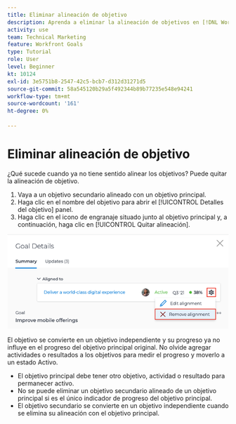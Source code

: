 ```yaml
---
title: Eliminar alineación de objetivo
description: Aprenda a eliminar la alineación de objetivos en [!DNL Workfront Goals].
activity: use
team: Technical Marketing
feature: Workfront Goals
type: Tutorial
role: User
level: Beginner
kt: 10124
exl-id: 3e5751b8-2547-42c5-bcb7-d312d31271d5
source-git-commit: 58a545120b29a5f492344b89b77235e548e94241
workflow-type: tm+mt
source-wordcount: '161'
ht-degree: 0%

---
```


# Eliminar alineación de objetivo

¿Qué sucede cuando ya no tiene sentido alinear los objetivos? Puede quitar la alineación de objetivo.

1. Vaya a un objetivo secundario alineado con un objetivo principal.
1. Haga clic en el nombre del objetivo para abrir el [!UICONTROL Detalles del objetivo] panel.
1. Haga clic en el icono de engranaje situado junto al objetivo principal y, a continuación, haga clic en [!UICONTROL Quitar alineación].

![Captura de pantalla del [!UICONTROL Quitar alineación] en [!DNL Workfront Goals]](assets/08-workfront-goals-remove-goal-alignment.png)

El objetivo se convierte en un objetivo independiente y su progreso ya no influye en el progreso del objetivo principal original. No olvide agregar actividades o resultados a los objetivos para medir el progreso y moverlo a un estado Activo.

<!-- Pro-tips graphic -->

* El objetivo principal debe tener otro objetivo, actividad o resultado para permanecer activo.
* No se puede eliminar un objetivo secundario alineado de un objetivo principal si es el único indicador de progreso del objetivo principal.
* El objetivo secundario se convierte en un objetivo independiente cuando se elimina su alineación con el objetivo principal.
